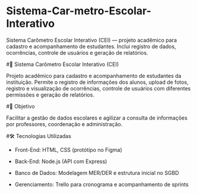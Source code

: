 # Sistema-Car-metro-Escolar-Interativo
Sistema Carômetro Escolar Interativo (CEI) — projeto acadêmico para cadastro e acompanhamento de estudantes. Inclui registro de dados, ocorrências, controle de usuários e geração de relatórios.

#📌 Sistema Carômetro Escolar Interativo (CEI)

Projeto acadêmico para cadastro e acompanhamento de estudantes da instituição.
Permite o registro de informações dos alunos, upload de fotos, registro e visualização de ocorrências, controle de usuários com diferentes permissões e geração de relatórios.

#🎯 Objetivo

Facilitar a gestão de dados escolares e agilizar a consulta de informações por professores, coordenação e administração.

#🛠️ Tecnologias Utilizadas

- Front-End: HTML, CSS (protótipo no Figma)

- Back-End: Node.js (API com Express)

- Banco de Dados: Modelagem MER/DER e estrutura inicial no SGBD

- Gerenciamento: Trello para cronograma e acompanhamento de sprints
